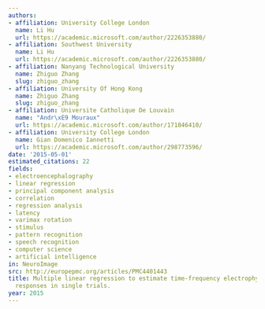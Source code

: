 ```yaml
---
authors:
- affiliation: University College London
  name: Li Hu
  url: https://academic.microsoft.com/author/2226353880/
- affiliation: Southwest University
  name: Li Hu
  url: https://academic.microsoft.com/author/2226353880/
- affiliation: Nanyang Technological University
  name: Zhiguo Zhang
  slug: zhiguo_zhang
- affiliation: University Of Hong Kong
  name: Zhiguo Zhang
  slug: zhiguo_zhang
- affiliation: Universite Catholique De Louvain
  name: "Andr\xE9 Mouraux"
  url: https://academic.microsoft.com/author/171846410/
- affiliation: University College London
  name: Gian Domenico Iannetti
  url: https://academic.microsoft.com/author/298773596/
date: '2015-05-01'
estimated_citations: 22
fields:
- electroencephalography
- linear regression
- principal component analysis
- correlation
- regression analysis
- latency
- varimax rotation
- stimulus
- pattern recognition
- speech recognition
- computer science
- artificial intelligence
in: NeuroImage
src: http://europepmc.org/articles/PMC4401443
title: Multiple linear regression to estimate time-frequency electrophysiological
  responses in single trials.
year: 2015
---
```

